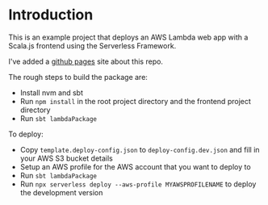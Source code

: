 
# Introduction

This is an example project that deploys an AWS Lambda web app with a Scala.js frontend using the Serverless Framework.

I've added a [github pages](https://stevechy.github.io/scala-serverless-test/) site about this repo.  

The rough steps to build the package are:
- Install nvm and sbt
- Run `npm install` in the root project directory and the frontend project directory
- Run `sbt lambdaPackage`

To deploy:
- Copy `template.deploy-config.json` to `deploy-config.dev.json` and fill in your AWS S3 bucket details
- Setup an AWS profile for the AWS account that you want to deploy to
- Run `sbt lambdaPackage`
- Run `npx serverless deploy --aws-profile MYAWSPROFILENAME` to deploy the development version
